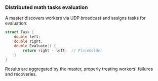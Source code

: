 ### Distributed math tasks evaluation

A master discovers workers via UDP broadcast and assigns tasks for evaluation:

```c++
struct Task {
    double left;
    double right;
    double Evaluate() {
        return right - left;  // Placeholder
    }
}
```

Results are aggregated by the master, properly treating workers' failures and recoveries.
